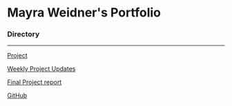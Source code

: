 # Mayra Weidner's Portfolio

### Directory
___
[Project](/project.md)

[Weekly Project Updates](/updates.md)

[Final Project report](/final_project_report.md)

[GitHub](https://github.com/MYWeidner)
